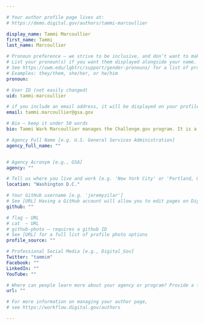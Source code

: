 ```yaml
---

# Your author profile page lives at:
# https://demo.digital.gov/authors/tammi-marcoullier

display_name: Tammi Marcoullier
first_name: Tammi
last_name: Marcoullier

# Pronoun preference — we strive to be inclusive, and don’t want to make assumptions on a person’s first name (be it a gender-neutral name, or is one more common in languages other than English). Learn more http://www.MyPronouns.org
# List your pronoun(s) if you want them displayed alongside your name. Leave it blank and we'll use just your name.
# See https://uwm.edu/lgbtrc/support/gender-pronouns/ for a list of pronouns
# Examples: they/them, she/her, or he/him
pronoun:

# User ID (not easily changed)
uid: tammi-marcoullier

# if you include an email address, it will be displayed on your profile page
email: tammi.marcoullier@gsa.gov

# Bio — keep it under 50 words
bio: Tammi Wark Marcoullier manages the Challenge.gov program. It is a federal-wide crowdsourcing platform that offers incentives and prizes for citizens to solve mission-centric problems facing our nation. As of May 2015, there are more than 400 competitions from 73 agencies, with more than $200 million in prizes offered since it launched in September 2010. In 2014 the program received Harvard’s Ash Center Innovations in American Government Award. Ms. Marcoullier is a digital strategist who speaks at conferences, training events, and agency meetings. She provides consulting on prize design, crowdsourcing best practices, solver engagement, policy, metrics, and program development initiatives. She leads strategy for the technical platform development and created the program database for metrics, reporting, and analysis. In her career, Ms. Marcoullier was vice-president of a technology company that created solutions for content sharing and cross-platform integration; led video content strategy, production, and implementation at AOL; has written for USA Today and the Washington Post; and advised government contracting companies in online and customer engagement strategy.

# Agency Full Name [e.g. U.S. General Services Administration]
agency_full_name: ""


# Agency Acronym [e.g., GSA]
agency: ""

# Tell us where you live and work [e.g. 'New York City' or 'Portland, OR']
location: "Washington D.C."

# Your GitHub username [e.g. 'jeremyzilar']
# See [URL] Having a GitHub account will allow you to edit pages on DigitalGov. The image used in your GitHub account can also be used to populate your digital.gov profile photo.
github: ""

# flag — URL
# cat  — URL
# github-photo — requires a github ID
# See [URL] for a full list of profile photo options
profile_source: ""

# Professional Social Media [e.g., Digital_Gov]
Twitter: "tammim"
Facebook: ""
LinkedIn: ""
YouTube: ""

# Where can people learn more about your agency or program? Provide a full URL [e.g. 'https://www.example.gov/']
url: ""

# For more information on managing your author page,
# see https://workflow.digital.gov/authors

---
```

